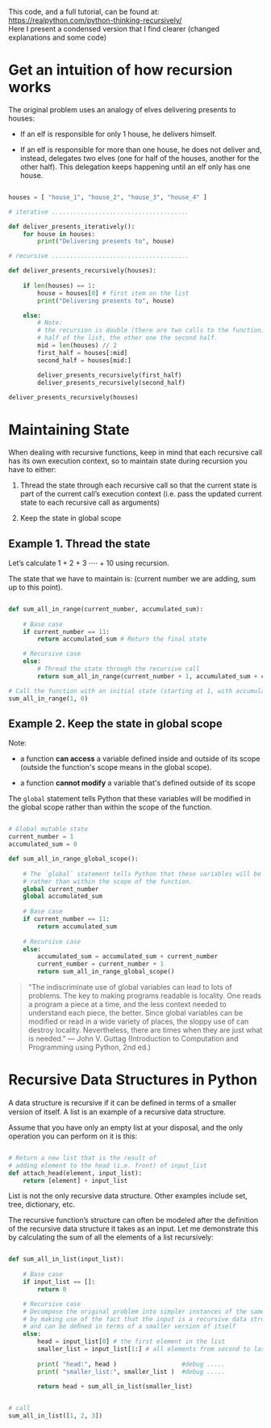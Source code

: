 This code, and a full tutorial, can be found at:  
https://realpython.com/python-thinking-recursively/  
Here I present a condensed version that I find clearer (changed explanations and some code)

# Get an intuition of how recursion works

The original problem uses an analogy of elves delivering presents to houses:

* If an elf is responsible for only 1 house, he delivers himself. 

* If an elf is responsible for more than one house, he does not deliver and, instead, delegates two
  elves (one for half of the houses, another for the other half). This delegation keeps happening
  until an elf only has one house.

```Python

houses = [ "house_1", "house_2", "house_3", "house_4" ]

# iterative ......................................

def deliver_presents_iteratively():
    for house in houses:
        print("Delivering presents to", house)

# recursive ......................................

def deliver_presents_recursively(houses):
    
    if len(houses) == 1:
        house = houses[0] # first item on the list
        print("Delivering presents to", house)

    else:        
        # Note: 
        # the recursion is double (there are two calls to the function); one takes care of the first
        # half of the list, the other one the second half.
        mid = len(houses) // 2
        first_half = houses[:mid]
        second_half = houses[mid:]

        deliver_presents_recursively(first_half)
        deliver_presents_recursively(second_half)
        
deliver_presents_recursively(houses)

```


# Maintaining State

When dealing with recursive functions, keep in mind that each recursive call has its own execution
context, so to maintain state during recursion you have to either:

1. Thread the state through each recursive call so that the current state is part of the current
call’s execution context (i.e. pass the updated current state to each recursive call as arguments)

2. Keep the state in global scope

## Example 1. Thread the state

Let’s calculate 1 + 2 + 3 ⋅⋅⋅⋅ + 10 using recursion. 

The state that we have to maintain is: (current number we are adding, sum up to this point).

```Python

def sum_all_in_range(current_number, accumulated_sum):
    
    # Base case
    if current_number == 11:
        return accumulated_sum # Return the final state

    # Recursive case
    else:
        # Thread the state through the recursive call
        return sum_all_in_range(current_number + 1, accumulated_sum + current_number)

# Call the function with an initial state (starting at 1, with accumulated sum = 0)
sum_all_in_range(1, 0)

```

## Example 2. Keep the state in global scope

Note:

* a function **can access** a variable defined inside and outside of its scope (outside the
  function's scope means in the global scope). 

* a function **cannot modify** a variable that's defined outside of its scope

The `global` statement tells Python that these variables will be modified in the global scope rather
than within the scope of the function.

```Python

# Global mutable state
current_number = 1
accumulated_sum = 0

def sum_all_in_range_global_scope():
    
    # The `global` statement tells Python that these variables will be modified in the global scope
    # rather than within the scope of the function.
    global current_number
    global accumulated_sum
    
    # Base case
    if current_number == 11:
        return accumulated_sum
    
    # Recursive case
    else:
        accumulated_sum = accumulated_sum + current_number
        current_number = current_number + 1
        return sum_all_in_range_global_scope()

```

> "The indiscriminate use of global variables can lead to lots of problems. The key to making
   programs readable is locality. One reads a program a piece at a time, and the less context
   needed to understand each piece, the better. Since global variables can be modified or read in a
   wide variety of places, the sloppy use of can destroy locality. Nevertheless, there are times
   when they are just what is needed." — John V. Guttag (Introduction to Computation and
   Programming using Python, 2nd ed.)


# Recursive Data Structures in Python

A data structure is recursive if it can be deﬁned in terms of a smaller version of itself. A list is
an example of a recursive data structure. 

Assume that you have only an empty list at your disposal, and the only operation you can perform on
it is this:

```Python

# Return a new list that is the result of
# adding element to the head (i.e. front) of input_list
def attach_head(element, input_list):
    return [element] + input_list

```

List is not the only recursive data structure. Other examples include set, tree, dictionary, etc.

The recursive function’s structure can often be modeled after the definition of the recursive data
structure it takes as an input. Let me demonstrate this by calculating the sum of all the elements
of a list recursively:

```Python

def sum_all_in_list(input_list):
    
    # Base case
    if input_list == []:
        return 0

    # Recursive case
    # Decompose the original problem into simpler instances of the same problem
    # by making use of the fact that the input is a recursive data structure
    # and can be deﬁned in terms of a smaller version of itself
    else:
        head = input_list[0] # the first element in the list
        smaller_list = input_list[1:] # all elements from second to last
        
        print( "head:", head )                  #debug .....
        print( "smaller_list:", smaller_list )  #debug .....
        
        return head + sum_all_in_list(smaller_list)


# call
sum_all_in_list([1, 2, 3])

```
